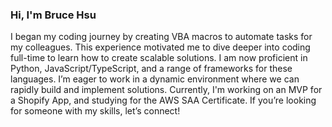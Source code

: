 ### Hi, I'm Bruce Hsu

I began my coding journey by creating VBA macros to automate tasks for my colleagues. This experience motivated me to dive deeper into coding full-time to learn how to create scalable solutions. I am now proficient in Python, JavaScript/TypeScript, and a range of frameworks for these languages. I’m eager to work in a dynamic environment where we can rapidly build and implement solutions. Currently, I'm working on an MVP for a Shopify App, and studying for the AWS SAA Certificate. If you’re looking for someone with my skills, let’s connect!
